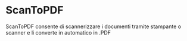 # ScanToPDF
ScanToPDF consente di scannerizzare i documenti tramite stampante o scanner e li converte in automatico in .PDF
